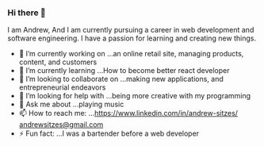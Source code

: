 ### Hi there 👋
I am Andrew, And I am currently pursuing a career in web development and software engineering. I have a passion for learning and creating new things.

- 🔭 I’m currently working on ...an online retail site, managing products, content, and customers
- 🌱 I’m currently learning ...How to become better react developer
- 👯 I’m looking to collaborate on ...making new applications, and entrepreneurial endeavors
- 🤔 I’m looking for help with ...being more creative with my programming
- 💬 Ask me about ...playing music
- 📫 How to reach me: ...https://www.linkedin.com/in/andrew-sitzes/  andrewsitzes@gmail.com
- ⚡ Fun fact: ...I was a bartender before a web developer
